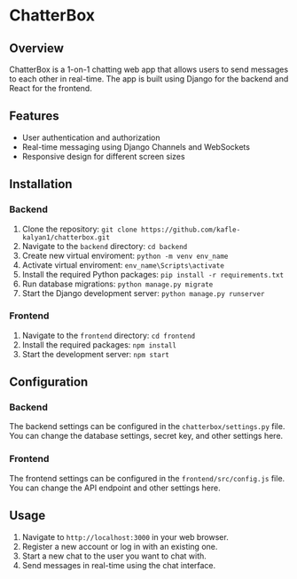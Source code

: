 # ChatterBox

## Overview

ChatterBox is a 1-on-1 chatting web app that allows users to send messages to each other in real-time. The app is built using Django for the backend and React for the frontend.

## Features

- User authentication and authorization
- Real-time messaging using Django Channels and WebSockets
- Responsive design for different screen sizes

## Installation

### Backend

1. Clone the repository: `git clone https://github.com/kafle-kalyan1/chatterbox.git`
2. Navigate to the `backend` directory: `cd backend`
3. Create new virtual enviroment: `python -m venv env_name`
4. Activate virtual enviroment: `env_name\Scripts\activate`
4. Install the required Python packages: `pip install -r requirements.txt`
5. Run database migrations: `python manage.py migrate`
6. Start the Django development server: `python manage.py runserver`

### Frontend

1. Navigate to the `frontend` directory: `cd frontend`
2. Install the required packages: `npm install`
3. Start the development server: `npm start`

## Configuration

### Backend

The backend settings can be configured in the `chatterbox/settings.py` file. You can change the database settings, secret key, and other settings here.

### Frontend

The frontend settings can be configured in the `frontend/src/config.js` file. You can change the API endpoint and other settings here.

## Usage

1. Navigate to `http://localhost:3000` in your web browser.
2. Register a new account or log in with an existing one.
3. Start a new chat to the user you want to chat with.
4. Send messages in real-time using the chat interface.

